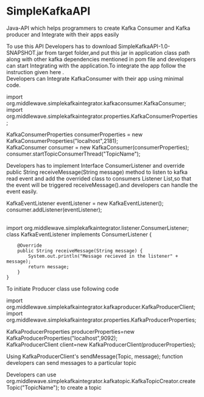 # SimpleKafkaAPI
Java-API which helps programmers to create Kafka Consumer and Kafka producer and Integrate with their apps easily

 
 To use this API Developers has to download SimpleKafkaAPI-1.0-SNAPSHOT.jar from target folder,and put this jar in application class path along with other kafka  dependencies  mentioned in  pom file and developers can start Integrating with the application.To integrate the app follow the instruction given here .<br/>
Developers can Integrate KafkaConsumer with their app using minimal code.

import org.middlewave.simplekafkaintegrator.kafkaconsumer.KafkaConsumer;<br/>
import org.middlewave.simplekafkaintegrator.properties.KafkaConsumerProperties;<br/>

 KafkaConsumerProperties consumerProperties = new KafkaConsumerProperties("localhost",2181);<br/>
 KafkaConsumer consumer = new KafkaConsumer(consumerProperties);<br/>
 consumer.startTopicConsumerThread("TopicName");<br/>
 
 Developers has to implement Interface ConsumerListener  and override   
 public String receiveMessage(String message)  method  to listen to kafka read event and add the overrided class to consumers Listener List,so that the  event will be triggered receiveMessage().and developers can handle the event easily.
 
 KafkaEventListener eventListener = new KafkaEventListener();<br/>
 consumer.addListener(eventListener);<br/><br/>
 
  import org.middlewave.simplekafkaintegrator.listener.ConsumerListener;<br/>
  class KafkaEventListener implements ConsumerListener {

        @Override
        public String receiveMessage(String message) {
            System.out.println("Message recieved in the listener" + message);
            return message;
        }
    }

 
 
 
 To initiate Producer class use following code
 
import org.middlewave.simplekafkaintegrator.kafkaproducer.KafkaProducerClient;<br/>
import org.middlewave.simplekafkaintegrator.properties.KafkaProducerProperties;<br/>

KafkaProducerProperties producerProperties=new KafkaProducerProperties("localhost",9092);<br/>
KafkaProducerClient client=new KafkaProducerClient(producerProperties);<br/>

Using KafkaProducerClient's sendMessage(Topic, message); function developers can send messages to a particular topic

Developers can use org.middlewave.simplekafkaintegrator.kafkatopic.KafkaTopicCreator.createTopic("TopicName"); to create a topic
  
  
 
 
